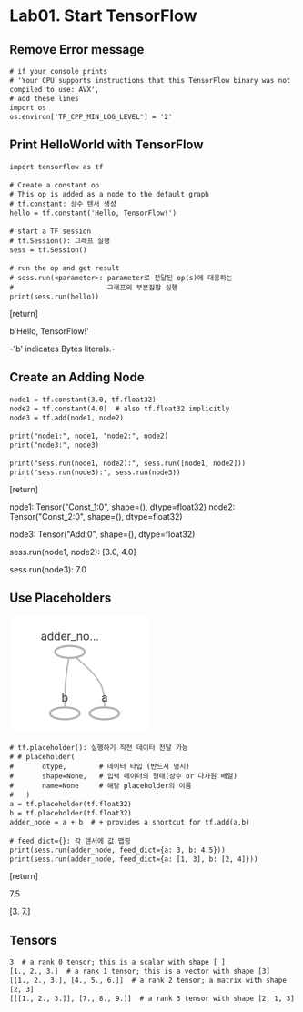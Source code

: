# Lab01. Start TensorFlow

## Remove Error message

    # if your console prints
    # 'Your CPU supports instructions that this TensorFlow binary was not compiled to use: AVX',
    # add these lines
    import os
    os.environ['TF_CPP_MIN_LOG_LEVEL'] = '2'

## Print HelloWorld with TensorFlow
   
    import tensorflow as tf
        
    # Create a constant op
    # This op is added as a node to the default graph
    # tf.constant: 상수 텐서 생성
    hello = tf.constant('Hello, TensorFlow!')
    
    # start a TF session
    # tf.Session(): 그래프 실행
    sess = tf.Session()
    
    # run the op and get result
    # sess.run(<parameter>: parameter로 전달된 op(s)에 대응하는
    #                       그래프의 부분집합 실행
    print(sess.run(hello))
    
[return]

b'Hello, TensorFlow!'

-'b' indicates Bytes literals.-

## Create an Adding Node
    
    node1 = tf.constant(3.0, tf.float32)
    node2 = tf.constant(4.0)  # also tf.float32 implicitly
    node3 = tf.add(node1, node2)
    
    print("node1:", node1, "node2:", node2)
    print("node3:", node3)
    
    print("sess.run(node1, node2):", sess.run([node1, node2]))
    print("sess.run(node3):", sess.run(node3))
    
[return]

node1: Tensor("Const_1:0", shape=(), dtype=float32) node2: Tensor("Const_2:0", shape=(), dtype=float32)

node3: Tensor("Add:0", shape=(), dtype=float32)

sess.run(node1, node2): [3.0, 4.0]

sess.run(node3): 7.0

    
## Use Placeholders

![picture1](./picture1.png)
    
    # tf.placeholder(): 실행하기 직전 데이터 전달 가능
    # # placeholder(
    #       dtype,        # 데이터 타입 (반드시 명시)
    #       shape=None,   # 입력 데이터의 형태(상수 or 다차원 배열)
    #       name=None     # 해당 placeholder의 이름
    #   )
    a = tf.placeholder(tf.float32)
    b = tf.placeholder(tf.float32)
    adder_node = a + b  # + provides a shortcut for tf.add(a,b)
    
    # feed_dict={}: 각 텐서에 값 맵핑
    print(sess.run(adder_node, feed_dict={a: 3, b: 4.5}))
    print(sess.run(adder_node, feed_dict={a: [1, 3], b: [2, 4]}))
   
[return]

7.5

[3. 7.]
    
## Tensors
    
    3  # a rank 0 tensor; this is a scalar with shape [ ]
    [1., 2., 3.]  # a rank 1 tensor; this is a vector with shape [3]
    [[1., 2., 3.], [4., 5., 6.]]  # a rank 2 tensor; a matrix with shape [2, 3]
    [[[1., 2., 3.]], [7., 8., 9.]]  # a rank 3 tensor with shape [2, 1, 3]
